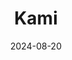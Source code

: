 ---  
layout: startup_page  
title: "Kami"  
id: "kamiapp.com"  
permalink: "/kamikamiapp.com08202024/"  
website: "https://www.kamiapp.com/"  
funding_round: "Strategic Investment"  
funding_amount: ""  
investors: "BV Investment Partners"  
about: "Kami is a classroom engagement and teacher productivity content provider serving the K12 market globally. Its platform simplifies workflows, increases student engagement, and reduces costs for over 40 million teachers and students. Kami aims to empower teachers and students to transform the learning environment in tech-enabled classrooms."  
markets: "Edtech, Apps, Education, Higher Education, Primary Education, Productivity Tools, Secondary Education, Software"  
hq: "Auckland, New Zealand"  
founded_year: "2013"  
linkedin: "https://nz.linkedin.com/company/usekamiapp"  
twitter: "https://twitter.com/KamiDeepTech"  
instagram: ""  
facebook: "https://www.facebook.com/kamiapp"  
crunchbase: "https://www.crunchbase.com/organization/kami"  
pitchbook: "https://pitchbook.com/profiles/company/152310-79"  

date_display: "20-Aug-2024"  
date: "2024-08-20"

# SEO Optimization  
meta_title: "Kami - Strategic Investment"  
meta_description: "Kami, Kami is a classroom engagement and teacher productivity content provider serving the K12 market globally. Its platform simplifies workflows, increases..."  
meta_keywords: "Kami, Edtech, Apps, Education, Higher Education, Primary Education, Productivity Tools, Secondary Education, Software, Strategic Investment funding"  
canonical_url: "https://startup.projectstartups.com/kamikamiapp.com08202024/"  
---